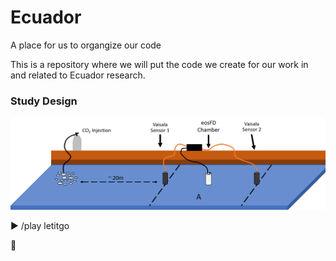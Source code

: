 # Ecuador
A place for us to organgize our code

This is a repository where we will put the code we create for our work in and related to Ecuador research.

### Study Design

![alt text](https://github.com/ARMurray/Ecuador/blob/master/images/VasialaXeosFD.png "Flux Experimental Design")


► /play letitgo

:small_red_triangle:
